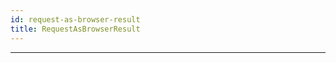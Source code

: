```yaml
---
id: request-as-browser-result
title: RequestAsBrowserResult
---
```


<a name="requestasbrowserresult"></a>

---
